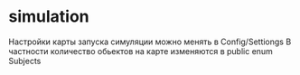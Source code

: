 # simulation
Настройки карты запуска симуляции можно менять в Config/Settiongs
В частности количество обьектов на карте изменяются в public enum Subjects 